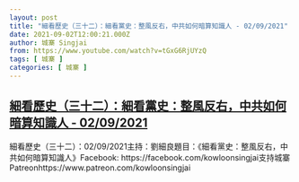 ```yaml
---
layout: post
title: "細看歷史（三十二）：細看黨史：整風反右，中共如何暗算知識人 - 02/09/2021"
date: 2021-09-02T12:00:21.000Z
author: 城寨 Singjai
from: https://www.youtube.com/watch?v=tGxG6RjUYzQ
tags: [ 城寨 ]
categories: [ 城寨 ]
---
```

<!--1630584021000-->
[細看歷史（三十二）：細看黨史：整風反右，中共如何暗算知識人 - 02/09/2021](https://www.youtube.com/watch?v=tGxG6RjUYzQ)
------

<div>
細看歷史（三十二）：02/09/2021主持：劉細良題目：《細看黨史：整風反右，中共如何暗算知識人》Facebook: https://facebook.com/kowloonsingjai支持城寨Patreonhttps://www.patreon.com/kowloonsingjai
</div>
